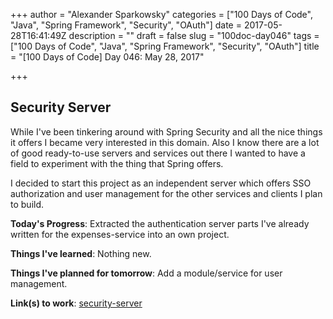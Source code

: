 +++
author = "Alexander Sparkowsky"
categories = ["100 Days of Code", "Java", "Spring Framework", "Security", "OAuth"]
date = 2017-05-28T16:41:49Z
description = ""
draft = false
slug = "100doc-day046"
tags = ["100 Days of Code", "Java", "Spring Framework", "Security", "OAuth"]
title = "[100 Days of Code] Day 046: May 28, 2017"

+++

Security Server
---------------

While I've been tinkering around with Spring Security and all the nice things it offers I became very interested in this
domain. Also I know there are a lot of good ready-to-use servers and services out there I wanted to have a field to
experiment with the thing that Spring offers.

I decided to start this project as an independent server which offers SSO authorization and user management for the other services and clients I plan to build.

**Today's Progress**: Extracted the authentication server parts I've already written for the expenses-service into an own project.

**Things I've learned**: Nothing new.

**Things I've planned for tomorrow**: Add a module/service for user management.

**Link(s) to work**: [security-server](https://github.com/roamingthings/security-server/commit/53f33b6501c2a0a3a81d8077f4a5255b0d098571)


